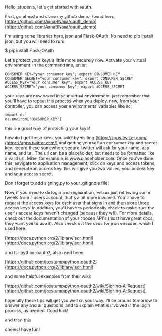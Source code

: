 Hello, students, let's get started with oauth.

First, go ahead and clone my github demo, found here: [https://github.com/AnnaBNana/oauth_demo](https://github.com/AnnaBNana/oauth_demo)

I'm using some libraries here, json and Flask-OAuth.  No need to pip install json, but you will need to run:

$ pip install Flask-OAuth

Let's protect your keys a little more securely now.  Activate your virtual environment.  In the command line, enter:
```
CONSUMER_KEY="your consumer key"; export CONSUMER_KEY
CONSUMER_SECRET="your consumer key"; export CONSUMER_SECRET
ACCESS_KEY="your consumer key"; export ACCESS_KEY
ACCESS_SECRET="your consumer key"; export ACCESS_SECRET
```
your  keys are now saved in your virtual environment.  just remember that you'll have to repeat this process when you deploy.  now, from your controller, you can access your environmental variables like so:
```
import os
os.environ['CONSUMER_KEY']
```
this is a great way of protecting your keys!

how do I get these keys, you ask?  by visiting [https://apps.twitter.com/](https://apps.twitter.com/) and getting yourself an consumer key and secret key.  record these somewhere secure.  twitter will ask for your name, app name, and url.  The url can be a placeholder, but needs to be formatted like a valid url.  Mine, for example, is www.placeholder.com.  Once you've done this, navigate to application management, click on keys and access tokens, and generate an access key.  this will give you two values, your access key and your access secret.

Don't forget to add signing.py to your .gitignore file!

Now, if you need to do login and registration, versus just retrieving some tweets from a users account, that's a bit more involved.  You'll have to request the access keys for each user that signs in and then store those access keys.  In addition, you'll have to periodically check to make sure the user's access keys haven't changed (because they will).  For more details, check out the documentation of your chosen API's (most have great docs, they want you to use it). Also check out the docs for json encoder, which I used here:

[https://docs.python.org/2/library/json.html](https://docs.python.org/2/library/json.html)

and for python-oauth2, also used here:

[https://github.com/joestump/python-oauth2](https://docs.python.org/2/library/json.html)

and some helpful examples from their wiki:

[https://github.com/joestump/python-oauth2/wiki/Signing-A-Request](https://github.com/joestump/python-oauth2/wiki/Signing-A-Request)

hopefully these tips will get you well on your way.  I'll be around tomorrow to answer any and all questions, and to explain what is involved in the login process, as needed.  Good luck!

and then [this](http://starecat.com/content/wp-content/uploads/i-figured-out-how-to-turn-on-my-microwave-using-python.jpg)

cheers!  have fun!
